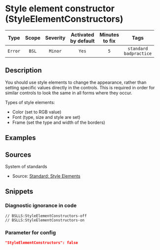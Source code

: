 # Style element constructor (StyleElementConstructors)

|  Type   | Scope | Severity |    Activated<br>by default    |    Minutes<br>to fix    |               Tags                |
|:-------:|:-----:|:--------:|:-----------------------------:|:-----------------------:|:---------------------------------:|
| `Error` | `BSL` | `Minor`  |             `Yes`             |           `5`           |    `standard`<br>`badpractice`    |

<!-- Блоки выше заполняются автоматически, не трогать -->
## Description
You should use style elements to change the appearance, rather than setting specific values directly in the controls. This is required in order for similar controls to look the same in all forms where they occur.

Types of style elements:
* Color (set to RGB value)
* Font (type, size and style are set)
* Frame (set the type and width of the borders)

## Examples
<!-- В данном разделе приводятся примеры, на которые диагностика срабатывает, а также можно привести пример, как можно исправить ситуацию -->

## Sources
System of standards
* Source: [Standard: Style Elements](https://its.1c.ru/db/v8std#content:667:hdoc)

## Snippets

<!-- Блоки ниже заполняются автоматически, не трогать -->
### Diagnostic ignorance in code

```bsl
// BSLLS:StyleElementConstructors-off
// BSLLS:StyleElementConstructors-on
```

### Parameter for config

```json
"StyleElementConstructors": false
```

